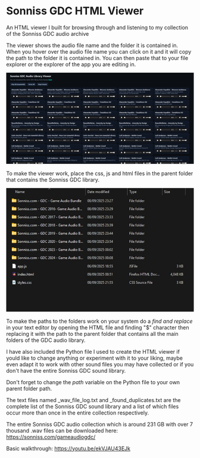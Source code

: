 # Sonniss GDC HTML Viewer

An HTML viewer I built for browsing through and listening to my collection of the Sonniss GDC audio archive

The viewer shows the audio file name and the folder it is contained in.
When you hover over the audio file name you can click on it and it will copy the path to the folder it is contained in.
You can then paste that to your file explorer or the explorer of the app you are editing in.

![Image 1](fig2.png "Viewer UI")

To make the viewer work, place the css, js and html files in the parent folder that contains the Sonniss GDC library.

![Image 2](fig1.png "How to arrange")

To make the paths to the folders work on your system do a _find and replace_ in your text editor by opening the HTML file and finding "$" character then
replacing it with the path to the parent folder that contains all the main folders of the GDC audio library.

I have also included the Python file I used to create the HTML viewer if yould like to change anything or experiment with it to your liking, maybe even adapt it to
work with other sound files you may have collected or if you don't have the entire Sonniss GDC sound library.

Don't forget to change the _path_ variable on the Python file to your own parent folder path.

The text files named _wav_file_log.txt  and _found_duplicates.txt are the complete list of the Sonniss GDC sound library and a list of which files
occur more than once in the entire collection respectively.

The entire Sonniss GDC audio collection which is around 231 GB with over 7 thousand .wav files can be downloaded here: https://sonniss.com/gameaudiogdc/

Basic walkthrough: https://youtu.be/ekVJAU43EJk
